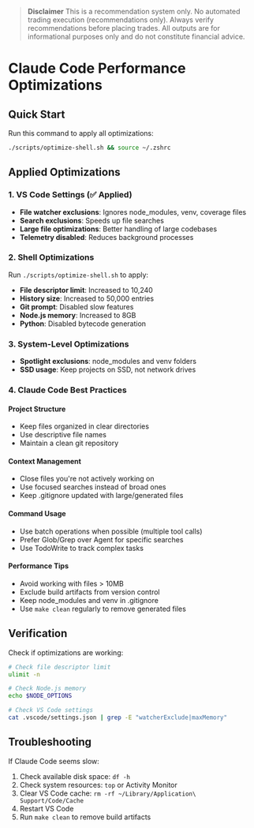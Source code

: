> **Disclaimer**
> This is a recommendation system only. No automated trading execution (recommendations only). Always verify recommendations before placing trades. All outputs are for informational purposes only and do not constitute financial advice.

# Claude Code Performance Optimizations

## Quick Start

Run this command to apply all optimizations:

```bash
./scripts/optimize-shell.sh && source ~/.zshrc
```

## Applied Optimizations

### 1. VS Code Settings (✅ Applied)

- **File watcher exclusions**: Ignores node_modules, venv, coverage files
- **Search exclusions**: Speeds up file searches
- **Large file optimizations**: Better handling of large codebases
- **Telemetry disabled**: Reduces background processes

### 2. Shell Optimizations

Run `./scripts/optimize-shell.sh` to apply:

- **File descriptor limit**: Increased to 10,240
- **History size**: Increased to 50,000 entries
- **Git prompt**: Disabled slow features
- **Node.js memory**: Increased to 8GB
- **Python**: Disabled bytecode generation

### 3. System-Level Optimizations

- **Spotlight exclusions**: node_modules and venv folders
- **SSD usage**: Keep projects on SSD, not network drives

### 4. Claude Code Best Practices

#### Project Structure

- Keep files organized in clear directories
- Use descriptive file names
- Maintain a clean git repository

#### Context Management

- Close files you're not actively working on
- Use focused searches instead of broad ones
- Keep .gitignore updated with large/generated files

#### Command Usage

- Use batch operations when possible (multiple tool calls)
- Prefer Glob/Grep over Agent for specific searches
- Use TodoWrite to track complex tasks

#### Performance Tips

- Avoid working with files > 10MB
- Exclude build artifacts from version control
- Keep node_modules and venv in .gitignore
- Use `make clean` regularly to remove generated files

## Verification

Check if optimizations are working:

```bash
# Check file descriptor limit
ulimit -n

# Check Node.js memory
echo $NODE_OPTIONS

# Check VS Code settings
cat .vscode/settings.json | grep -E "watcherExclude|maxMemory"
```

## Troubleshooting

If Claude Code seems slow:

1. Check available disk space: `df -h`
2. Check system resources: `top` or Activity Monitor
3. Clear VS Code cache: `rm -rf ~/Library/Application\ Support/Code/Cache`
4. Restart VS Code
5. Run `make clean` to remove build artifacts
